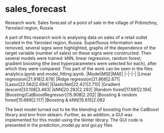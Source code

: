 # sales_forecast
Research work: Sales forecast of a point of sale in the village of Pribrezhny, Yaroslavl region, Russia

A part of this research work is analysing data on sales of a retail outlet located in the Yaroslavl region, Russia. Superfluous information was removed, several signs were highlighted, graphs of the dependence of the target variable (number of sales) on these signs were constructed. Then several models were trained: kNN, linear regression, random forest, gradient boosting (the best hyperparameters were selected for each), after which they were compared. This part of the work can be seen in the files analytics.ipynb and model_fitting.ipynb.
|Model|MSE|MAE|
|-|-|-|
|Linear regression|21.918|2.678|
|Ridge regression|21.868|2.671|
|Lasso|22.562|2.694|
|ElasticNet|22.421|2.710|
|Gradient descent|33.108|3.483|
|kNN|20.283|2.292|
|Random forest|17.681|2.194|
|Boosting(CatBoostRegressor)|15.908|2.202|
|Boosting & random forest|15.669|2.117|
|Boosting & kNN|15.615|2.082

The best model turned out to be the blending of boosting from the CatBoost library and knn from sklearn. Further, as an addition, a GUI was implemented for this model using the tkinter library. The GUI code is presented in the prediction_model.py and gui.py files.
